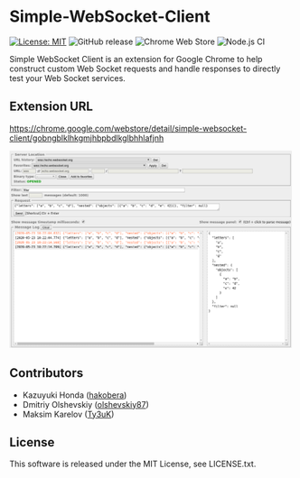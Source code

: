 Simple-WebSocket-Client
=======================

[![License: MIT][1]][2] ![GitHub release][3] ![Chrome Web Store][4] ![Node.js CI][5]

Simple WebSocket Client is an extension for Google Chrome to help construct custom Web Socket requests and handle responses to directly test your Web Socket services.

Extension URL
-------------

https://chrome.google.com/webstore/detail/simple-websocket-client/gobngblklhkgmjhbpbdlkglbhhlafjnh

<img alt="screenshot" src="./resources/screenshot.png" width="500">

Contributors
------------

- Kazuyuki Honda ([hakobera](https://github.com/hakobera))
- Dmitriy Olshevskiy ([olshevskiy87](https://github.com/olshevskiy87))
- Maksim Karelov ([Ty3uK](https://github.com/Ty3uK))

License
-------

This software is released under the MIT License, see LICENSE.txt.

[1]: https://img.shields.io/badge/License-MIT-yellow.svg
[2]: https://opensource.org/licenses/MIT
[3]: https://img.shields.io/github/release/olshevskiy87/simple-websocket-client.svg
[4]: https://img.shields.io/chrome-web-store/rating/gobngblklhkgmjhbpbdlkglbhhlafjnh.svg
[5]: https://github.com/olshevskiy87/simple-websocket-client/workflows/Node.js%20CI/badge.svg

